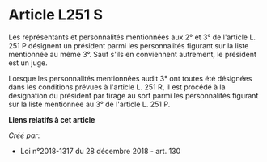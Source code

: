 # Article L251 S

Les représentants et personnalités mentionnées aux 2° et 3° de l'article L. 251 P désignent un président parmi les
personnalités figurant sur la liste mentionnée au même 3°. Sauf s'ils en conviennent autrement, le président est un juge.

Lorsque les personnalités mentionnées audit 3° ont toutes été désignées dans les conditions prévues à l'article L. 251 R, il
est procédé à la désignation du président par tirage au sort parmi les personnalités figurant sur la liste mentionnée au 3°
de l'article L. 251 P.

**Liens relatifs à cet article**

_Créé par_:

  - Loi n°2018-1317 du 28 décembre 2018 - art. 130
